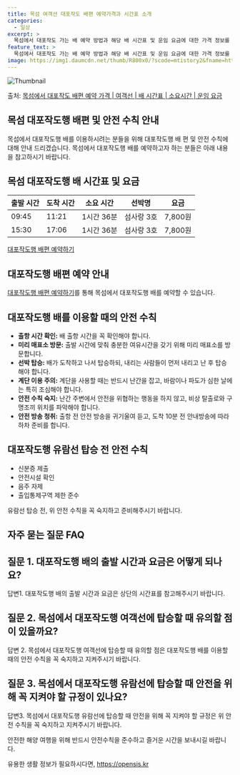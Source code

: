 ```yaml
---
title: 목섬 여객선 대포작도 배편 예약가격과 시간표 소개
categories:
  - 일상
excerpt: >
  목섬에서 대포작도 가는 배 예약 방법과 해당 배 시간표 및 운임 요금에 대한 가격 정보를 안내 드리겠습니다. 안전하고 재밋는 대포작도행 여행을 위해 아래 정보 참고하시기 바랍니다. 대포작도행 배편 예약하기 👈 클릭목섬에서 대포작도행 배 시간표출발 시간도착 시간소요 시간선박명요금09:4511:211시간 36분섬사랑 3호7,800원15:3017:061시간 36분섬사랑 3호7,800원대포작도행 배편 예약하기 👈 클릭목섬에서 대포작도행 여객선 탑승 시 이용수칙목섬에서 대포작도행 배를 이용할 때 지켜야 할 중요한 수칙을 소개합니다. 중요한 내용: 목섬에서 대포작도행 배를 이용할 때 안전하고 원활한 여행을 위해 아래 수칙을 반드시 숙지해 주세요. 1) 출항 시간 확인: 배 출항 시간을 꼭 확인해야 합니다. 2) 미..
feature_text: >
  목섬에서 대포작도 가는 배 예약 방법과 해당 배 시간표 및 운임 요금에 대한 가격 정보를 안내 드리겠습니다. 안전하고 재밋는 대포작도행 여행을 위해 아래 정보 참고하시기 바랍니다. 대포작도행 배편 예약하기 👈 클릭목섬에서 대포작도행 배 시간표출발 시간도착 시간소요 시간선박명요금09:4511:211시간 36분섬사랑 3호7,800원15:3017:061시간 36분섬사랑 3호7,800원대포작도행 배편 예약하기 👈 클릭목섬에서 대포작도행 여객선 탑승 시 이용수칙목섬에서 대포작도행 배를 이용할 때 지켜야 할 중요한 수칙을 소개합니다. 중요한 내용: 목섬에서 대포작도행 배를 이용할 때 안전하고 원활한 여행을 위해 아래 수칙을 반드시 숙지해 주세요. 1) 출항 시간 확인: 배 출항 시간을 꼭 확인해야 합니다. 2) 미..
image: https://img1.daumcdn.net/thumb/R800x0/?scode=mtistory2&fname=https%3A%2F%2Fblog.kakaocdn.net%2Fdn%2FciaCeZ%2FbtsHCruQZod%2FgCkmjFsbQMUc9CtylaK8j1%2Fimg.webp
---
```


![Thumbnail](https://img1.daumcdn.net/thumb/R800x0/?scode=mtistory2&fname=https%3A%2F%2Fblog.kakaocdn.net%2Fdn%2FciaCeZ%2FbtsHCruQZod%2FgCkmjFsbQMUc9CtylaK8j1%2Fimg.webp)

<p>출처: <a href="https://opensis.kr/entry/%EB%AA%A9%EC%84%AC%EC%97%90%EC%84%9C-%EB%8C%80%ED%8F%AC%EC%9E%91%EB%8F%84-%EB%B0%B0%ED%8E%B8-%EC%98%88%EC%95%BD-%EA%B0%80%EA%B2%A9-%EC%97%AC%EA%B0%9D%EC%84%A0-%EB%B0%B0-%EC%8B%9C%EA%B0%84%ED%91%9C-%EC%86%8C%EC%9A%94%EC%8B%9C%EA%B0%84-%EC%9A%B4%EC%9E%84-%EC%9A%94%EA%B8%88" rel="dofollow">목섬에서 대포작도 배편 예약 가격 | 여객선 | 배 시간표 | 소요시간 | 운임 요금</a> </p>

## 목섬 대포작도행 배편 및 안전 수칙 안내

목섬에서 대포작도행 배를 이용하시려는 분들을 위해 대포작도행 배 편 및 안전 수칙에 대해 안내 드리겠습니다. 목섬에서 대포작도행 배를
예약하고자 하는 분들은 아래 내용을 참고하시기 바랍니다.

## 목섬 대포작도행 배 시간표 및 요금

**출발 시간** | **도착 시간** | **소요 시간** | **선박명** | **요금**  
---|---|---|---|---  
09:45 | 11:21 | 1시간 36분 | 섬사랑 3호 | 7,800원  
15:30 | 17:06 | 1시간 36분 | 섬사랑 3호 | 7,800원  
  


[대포작도행 배편 예약하기](https://www.example.com/대포작도행-배편-예약)

## 대포작도행 배편 예약 안내

[대포작도행 배편 예약하기](https://www.example.com/대포작도행-배편-예약)를 통해 목섬에서 대포작도행 배를 예약할 수
있습니다.

## 대포작도행 배를 이용할 때의 안전 수칙

  * **출항 시간 확인:** 배 출항 시간을 꼭 확인해야 합니다.
  * **미리 매표소 방문:** 출발 시간에 맞춰 충분한 여유시간을 갖기 위해 미리 매표소를 방문합니다.
  * **선박 탑승:** 배가 도착하고 나서 탑승하되, 내리는 사람들이 먼저 내리고 난 후 탑승해야 합니다.
  * **계단 이용 주의:** 계단을 사용할 때는 반드시 난간을 잡고, 바람이나 파도가 심한 날에는 특히 조심해야 합니다.
  * **안전 수칙 숙지:** 난간 주변에서 안전을 위협하는 행동을 하지 않고, 비상 탈출로와 구명조끼 위치를 파악해야 합니다.
  * **안전 방송 청취:** 출항 전 안전 방송을 귀기울여 듣고, 도착 10분 전 안내방송에 따라 하차 준비를 합니다.

## 대포작도행 유람선 탑승 전 안전 수칙

  * 신분증 제출
  * 안전시설 확인
  * 음주 자제
  * 출입통제구역 제한 준수

유람선 탑승 전, 위 안전 수칙을 꼭 숙지하고 준비해주시기 바랍니다.

## 자주 묻는 질문 FAQ

## 질문 1. 대포작도행 배의 출발 시간과 요금은 어떻게 되나요?

답변1. 대포작도행 배의 출발 시간과 요금은 상단의 시간표를 참고해주시기 바랍니다.

## 질문 2. 목섬에서 대포작도행 여객선에 탑승할 때 유의할 점이 있을까요?

답변 2. 목섬에서 대포작도행 여객선에 탑승할 때 유의할 점은 대포작도행 배를 이용할 때의 안전 수칙을 꼭 숙지하고 지켜주시기 바랍니다.

## 질문 3. 목섬에서 대포작도행 유람선에 탑승할 때 안전을 위해 꼭 지켜야 할 규정이 있나요?

답변3. 목섬에서 대포작도행 유람선에 탑승할 때 안전을 위해 꼭 지켜야 할 규정은 위 안전 수칙을 꼭 숙지하고 지켜주시기 바랍니다.



안전한 해양 여행을 위해 반드시 안전수칙을 준수하고 즐거운 시간을 보내시길 바랍니다.

 

유용한 생활 정보가 필요하시다면, <a href="https://opensis.kr" rel="dofollow">https://opensis.kr</a>


